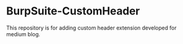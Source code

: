 # BurpSuite-CustomHeader
This repository is for adding custom header extension developed for medium blog.
